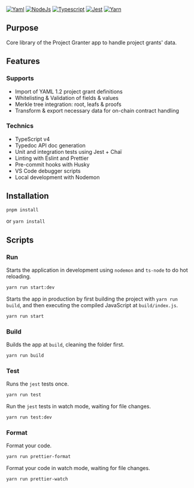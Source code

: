 [![Yaml][yaml-shield]][ref-yarn]
[![NodeJs][nodejs-shield]][ref-nodejs]
[![Typescript][typescript-shield]][ref-typescript]
[![Jest][jest-shield]][ref-jest]
[![Yarn][yarn-shield]][ref-yarn]

[nodejs-shield]: https://img.shields.io/badge/Node.js-339933?style=for-the-badge&logo=nodedotjs&logoColor=white
[typescript-shield]: https://img.shields.io/badge/TypeScript-007ACC?style=for-the-badge&logo=typescript&logoColor=white
[jest-shield]: https://img.shields.io/badge/-jest-%23C21325?style=for-the-badge&logo=jest&logoColor=white
[yarn-shield]: https://img.shields.io/badge/yarn-%232C8EBB.svg?style=for-the-badge&logo=yarn&logoColor=white
[yaml-shield]: https://img.shields.io/badge/-YAML%201.2-blueviolet?style=for-the-badge

[ref-nodejs]: https://nodejs.org/
[ref-typescript]: https://www.typescriptlang.org/
[ref-jest]: https://jestjs.io/docs/getting-started
[ref-yarn]: https://yarnpkg.com
[ref-yaml]: https://yaml.org/spec/1.2

## Purpose

Core library of the Project Granter app to handle project grants' data.

## Features
### Supports
- Import of YAML 1.2 project grant definitions
- Whitelisting & Validation of fields & values
- Merkle tree integration: root, leafs & proofs
- Transform & export necessary data for on-chain contract handling

### Technics
- TypeScript v4
- Typedoc API doc generation
- Unit and integration tests using Jest + Chaï
- Linting with Eslint and Prettier
- Pre-commit hooks with Husky
- VS Code debugger scripts
- Local development with Nodemon


## Installation
```sh
pnpm install
```
or ``yarn install``

## Scripts

### Run

Starts the application in development using `nodemon` and `ts-node` to do hot reloading.
```sh
yarn run start:dev
```

Starts the app in production by first building the project with `yarn run build`, and then executing the compiled JavaScript at `build/index.js`.
```sh
yarn run start
```

### Build

Builds the app at `build`, cleaning the folder first.
```sh
yarn run build
```

### Test

Runs the `jest` tests once.
```sh
yarn run test
```

Run the `jest` tests in watch mode, waiting for file changes.
```sh
yarn run test:dev
```

### Format
Format your code.
```sh
yarn run prettier-format
```

Format your code in watch mode, waiting for file changes.
```sh
yarn run prettier-watch
```

